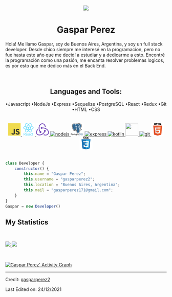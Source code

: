 <h3 align="center">
  <img src="https://media.giphy.com/media/hvRJCLFzcasrR4ia7z/giphy.gif" width="28">
</h3>
<h1 align="center">
  <b>Gaspar Perez</b>
</h1>

Hola! Me llamo Gaspar, soy de Buenos Aires, Argentina, y soy un full stack developer. Desde chico siempre me interesé en la programacion, pero no fue hasta este año que me decidí a estudiar y a dedicarme a esto. Encontré la programación como una pasión, me encanta resolver problemas logicos, es por esto que me dedico más en el Back End.

<br>

<h2 align="center">Languages and Tools:</h2>
<div align="center">
•Javascript
•NodeJs
•Express
•Sequelize
•PostgreSQL
•React
•Redux
•Git
•HTML
•CSS
</div>
<br></br>

<div align="center"> 
<a href="https://developer.mozilla.org/en-US/docs/Web/JavaScript" target="_blank" rel="noreferrer"> <img src="https://raw.githubusercontent.com/devicons/devicon/master/icons/javascript/javascript-original.svg" alt="javascript" width="40" height="40"/> </a>
<a href="https://reactjs.org/" target="_blank" rel="noreferrer"> <img src="https://raw.githubusercontent.com/devicons/devicon/master/icons/react/react-original-wordmark.svg" alt="react" width="40" height="40"/> </a>
<a href="https://redux.js.org" target="_blank" rel="noreferrer"> <img src="https://raw.githubusercontent.com/devicons/devicon/master/icons/redux/redux-original.svg" alt="redux" width="40" height="40"/> </a>
<a href="https://nodejs.org" target="_blank" rel="noreferrer"> <img src="https://cdn.worldvectorlogo.com/logos/nodejs-icon.svg" alt="nodejs" width="40" height="40"/> </a>
<a href="https://www.postgresql.org" target="_blank" rel="noreferrer"> <img src="https://raw.githubusercontent.com/devicons/devicon/master/icons/postgresql/postgresql-original-wordmark.svg" alt="postgresql" width="40" height="40"/> </a>
<a href="https://expressjs.com" target="_blank"><img src="https://www.nextontop.com/assets/img/services/web/expressjs.svg" background-color="#ffffff" alt="express" width="40" height="40" /> </a>
<a href="https://sequelize.org/" target="_blank"> <img src="https://static-00.iconduck.com/assets.00/file-type-sequelize-icon-443x512-ck0z81j3.png" alt="kotlin" width="40" height="40" /> </a>
<a href="https://postman.com" target="_blank"> <img src="https://www.vectorlogo.zone/logos/getpostman/getpostman-icon.svg" width="40" height="40" /> </a>
<a href="https://git-scm.com/" target="_blank" rel="noreferrer"> <img src="https://www.vectorlogo.zone/logos/git-scm/git-scm-icon.svg" alt="git" width="40" height="40"/> </a>
<a href="https://www.w3.org/html/" target="_blank" rel="noreferrer"> <img src="https://raw.githubusercontent.com/devicons/devicon/master/icons/html5/html5-original-wordmark.svg" alt="html5" width="40" height="40"/> </a> 
<a href="https://www.w3schools.com/css/" target="_blank" rel="noreferrer"> <img src="https://raw.githubusercontent.com/devicons/devicon/master/icons/css3/css3-original-wordmark.svg" alt="css3" width="40" height="40"/> </a>
</div>
<br />

```javascript
class Developer {
    constructor() {
        this.name = "Gaspar Perez";
        this.username = "gasparperez2";
        this.location = "Buenos Aires, Argentina";
        this.mail = "gasparperez171@gmail.com";
    }
}
Gaspar = new Developer()
```

## My Statistics

<br/>
<p align="left">
  <a href="https://gasparperez2.dev/">
  <img width="49.5%" src="https://github-readme-stats.vercel.app/api?username=gasparperez2&show_icons=true&theme=gruvbox&hide_border=true" />
    <img width="49.5%" src="https://github-readme-streak-stats.herokuapp.com/?user=gasparperez2&theme=gruvbox&hide_border=true" />
  </a>
</p>
<br>

[![Gaspar Perez' Activity Graph](https://activity-graph.herokuapp.com/graph?username=gasparperez2&custom_title=Abhigyan%20Trips's%20Contribution%20Graph&theme=gruvbox&bg_color=282828&hide_border=true&line=d1a01f&point=c58545)](https://gasparperez2.dev)

------

Credit: [gasparperez2](https://github.com/gasparperez2)

Last Edited on: 24/12/2021
